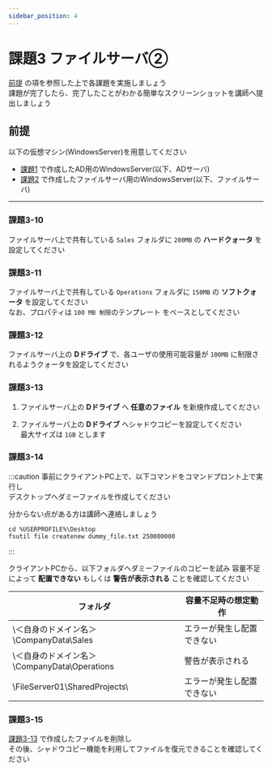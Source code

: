```yaml
---
sidebar_position: 4
---
```


# 課題3 ファイルサーバ②

[前提](#前提) の項を参照した上で各課題を実施しましょう  
課題が完了したら、完了したことがわかる簡単なスクリーンショットを講師へ提出しましょう  

## 前提
以下の仮想マシン(WindowsServer)を用意してください  

- [課題1](./page1) で作成したAD用のWindowsServer(以下、ADサーバ)
- [課題2](./page2) で作成したファイルサーバ用のWindowsServer(以下、ファイルサーバ)

-----

### 課題3-10
ファイルサーバ上で共有している `Sales` フォルダに `200MB` の **ハードクォータ** を設定してください  

### 課題3-11
ファイルサーバ上で共有している `Operations` フォルダに `150MB` の **ソフトクォータ** を設定してください  
なお、プロパティは `100 MB 制限`のテンプレート をベースとしてください  

### 課題3-12
ファイルサーバ上の **Dドライブ** で、各ユーザの使用可能容量が `100MB` に制限されるようクォータを設定してください  

### 課題3-13
1. ファイルサーバ上の **Dドライブ** へ **任意のファイル** を新規作成してください  

2. ファイルサーバ上の **Dドライブ** へシャドウコピーを設定してください  
最大サイズは `1GB` とします  

### 課題3-14

:::caution
事前にクライアントPC上で、以下コマンドをコマンドプロント上で実行し  
デスクトップへダミーファイルを作成してください  

分からない点がある方は講師へ連絡しましょう  

```title="コマンド"
cd %USERPROFILE%\Desktop
fsutil file createnew dummy_file.txt 250000000
```
:::

クライアントPCから、以下フォルダへダミーファイルのコピーを試み
容量不足によって **配置できない** もしくは **警告が表示される** ことを確認してください  

| フォルダ                                    | 容量不足時の想定動作          | 
| ------------------------------------------- | -------------------------- | 
| \\＜自身のドメイン名＞\CompanyData\Sales      | エラーが発生し配置できない | 
| \\＜自身のドメイン名＞\CompanyData\Operations | 警告が表示される           | 
| \\FileServer01\SharedProjects\              | エラーが発生し配置できない | 

### 課題3-15
[課題3-13](#課題3-13) で作成したファイルを削除し  
その後、シャドウコピー機能を利用してファイルを復元できることを確認してください  